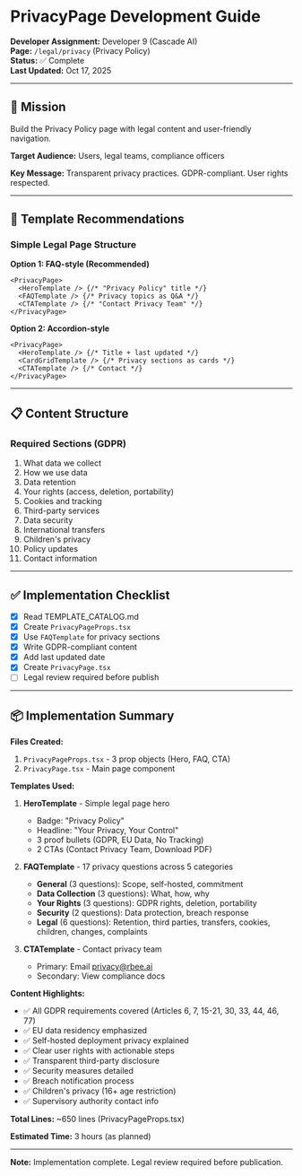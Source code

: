 # PrivacyPage Development Guide

**Developer Assignment:** Developer 9 (Cascade AI)  
**Page:** `/legal/privacy` (Privacy Policy)  
**Status:** ✅ Complete  
**Last Updated:** Oct 17, 2025

---

## 🎯 Mission

Build the Privacy Policy page with legal content and user-friendly navigation.

**Target Audience:** Users, legal teams, compliance officers

**Key Message:** Transparent privacy practices. GDPR-compliant. User rights respected.

---

## 🔄 Template Recommendations

### Simple Legal Page Structure

**Option 1: FAQ-style (Recommended)**
```tsx
<PrivacyPage>
  <HeroTemplate /> {/* "Privacy Policy" title */}
  <FAQTemplate /> {/* Privacy topics as Q&A */}
  <CTATemplate /> {/* "Contact Privacy Team" */}
</PrivacyPage>
```

**Option 2: Accordion-style**
```tsx
<PrivacyPage>
  <HeroTemplate /> {/* Title + last updated */}
  <CardGridTemplate /> {/* Privacy sections as cards */}
  <CTATemplate /> {/* Contact */}
</PrivacyPage>
```

---

## 📋 Content Structure

### Required Sections (GDPR)
1. What data we collect
2. How we use data
3. Data retention
4. Your rights (access, deletion, portability)
5. Cookies and tracking
6. Third-party services
7. Data security
8. International transfers
9. Children's privacy
10. Policy updates
11. Contact information

---

## ✅ Implementation Checklist

- [x] Read TEMPLATE_CATALOG.md
- [x] Create `PrivacyPageProps.tsx`
- [x] Use `FAQTemplate` for privacy sections
- [x] Write GDPR-compliant content
- [x] Add last updated date
- [x] Create `PrivacyPage.tsx`
- [ ] Legal review required before publish

---

## 📦 Implementation Summary

**Files Created:**
1. `PrivacyPageProps.tsx` - 3 prop objects (Hero, FAQ, CTA)
2. `PrivacyPage.tsx` - Main page component

**Templates Used:**
1. **HeroTemplate** - Simple legal page hero
   - Badge: "Privacy Policy"
   - Headline: "Your Privacy, Your Control"
   - 3 proof bullets (GDPR, EU Data, No Tracking)
   - 2 CTAs (Contact Privacy Team, Download PDF)

2. **FAQTemplate** - 17 privacy questions across 5 categories
   - **General** (3 questions): Scope, self-hosted, commitment
   - **Data Collection** (3 questions): What, how, why
   - **Your Rights** (3 questions): GDPR rights, deletion, portability
   - **Security** (2 questions): Data protection, breach response
   - **Legal** (6 questions): Retention, third parties, transfers, cookies, children, changes, complaints

3. **CTATemplate** - Contact privacy team
   - Primary: Email privacy@rbee.ai
   - Secondary: View compliance docs

**Content Highlights:**
- ✅ All GDPR requirements covered (Articles 6, 7, 15-21, 30, 33, 44, 46, 77)
- ✅ EU data residency emphasized
- ✅ Self-hosted deployment privacy explained
- ✅ Clear user rights with actionable steps
- ✅ Transparent third-party disclosure
- ✅ Security measures detailed
- ✅ Breach notification process
- ✅ Children's privacy (16+ age restriction)
- ✅ Supervisory authority contact info

**Total Lines:** ~650 lines (PrivacyPageProps.tsx)

**Estimated Time:** 3 hours (as planned)

---

**Note:** Implementation complete. Legal review required before publication.

